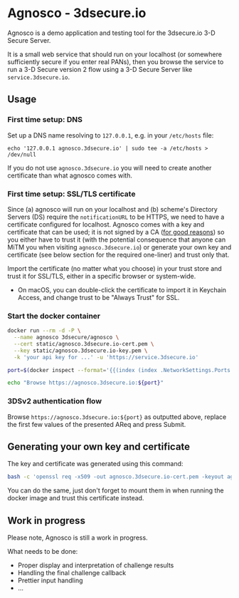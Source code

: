 # Agnosco - 3dsecure.io

Agnosco is a demo application and testing tool for the 3dsecure.io 3-D Secure
Server.

It is a small web service that should run on your localhost (or somewhere
sufficiently secure if you enter real PANs), then you browse the service to
run a 3-D Secure version 2 flow using a 3-D Secure Server like
`service.3dsecure.io`.


## Usage

### First time setup: DNS

Set up a DNS name resolving to `127.0.0.1`, e.g. in your `/etc/hosts` file:

```
echo '127.0.0.1 agnosco.3dsecure.io' | sudo tee -a /etc/hosts > /dev/null
```

If you do not use `agnosco.3dsecure.io` you will need to create another
certificate than what agnosco comes with.

### First time setup: SSL/TLS certificate

Since
(a) agnosco will run on your localhost and
(b) scheme's Directory Servers (DS) require the `notificationURL` to be HTTPS,
we need to have a certificate configured for localhost. Agnosco comes with a key
and certificate that can be used; it is not signed by a CA
([for good reasons](https://letsencrypt.org/docs/certificates-for-localhost/))
so you either have to trust it (with the potential consequence that anyone can
MiTM you when visiting `agnosco.3dsecure.io`) or generate your own key and
certificate (see below section for the required one-liner) and trust only that.

Import the certificate (no matter what you choose) in your trust store and trust
it for SSL/TLS, either in a specific browser or system-wide.

* On macOS, you can double-click the certificate to import it in Keychain
  Access, and change trust to be "Always Trust" for SSL.

### Start the docker container

```bash
docker run --rm -d -P \
  --name agnosco 3dsecure/agnosco \
  --cert static/agnosco.3dsecure.io-cert.pem \
  --key static/agnosco.3dsecure.io-key.pem \
  -k 'your api key for ...' -u 'https://service.3dsecure.io'

port=$(docker inspect --format='{{(index (index .NetworkSettings.Ports "9398/tcp") 0).HostPort}}' agnosco)

echo "Browse https://agnosco.3dsecure.io:${port}"
```

### 3DSv2 authentication flow

Browse `https://agnosco.3dsecure.io:${port}` as outputted above, replace the
first few values of the presented AReq and press Submit.


## Generating your own key and certificate

The key and certificate was generated using this command:

```bash
bash -c 'openssl req -x509 -out agnosco.3dsecure.io-cert.pem -keyout agnosco.3dsecure.io-key.pem -newkey rsa:2048 -nodes -sha256 -days 358000 -subj "/CN=agnosco.3dsecure.io" -extensions EXT -config <(printf "[dn]\nCN=agnosco.3dsecure.io\n[req]\ndistinguished_name = dn\n[EXT]\nsubjectAltName=DNS: agnosco.3dsecure.io\nkeyUsage=digitalSignature\nextendedKeyUsage=serverAuth")'
```

You can do the same, just don't forget to mount them in when running the docker
image and trust this certificate instead.


## Work in progress

Please note, Agnosco is still a work in progress.

What needs to be done:

- Proper display and interpretation of challenge results
- Handling the final challenge callback
- Prettier input handling
- ...
